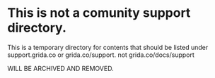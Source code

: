 # This is not a comunity support directory.

This is a temporary directory for contents that should be listed under support.grida.co or grida.co/support. not grida.co/docs/support

WILL BE ARCHIVED AND REMOVED.
